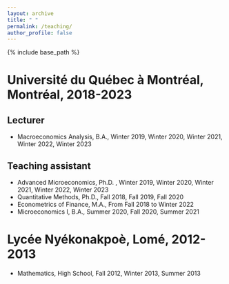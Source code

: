 ```yaml
---
layout: archive
title: " "
permalink: /teaching/
author_profile: false
---
```


{% include base_path %}
# Université du Québec à Montréal, Montréal, 2018-2023
## Lecturer
* Macroeconomics Analysis, B.A., Winter 2019, Winter 2020, Winter 2021, Winter 2022, Winter 2023

## Teaching assistant
* Advanced Microeconomics, Ph.D. , Winter  2019, Winter 2020, Winter 2021, Winter 2022, Winter 2023
* Quantitative Methods, Ph.D.,  Fall 2018, Fall 2019, Fall 2020
* Econometrics of Finance, M.A., From Fall 2018 to Winter 2022
* Microeconomics I, B.A., Summer 2020, Fall 2020, Summer 2021

# Lycée Nyékonakpoè, Lomé, 2012-2013
* Mathematics, High School, Fall 2012, Winter 2013, Summer 2013




